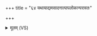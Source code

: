 +++
title = "६४ यथायाद्यमसादनात्पापलोकान्परावतः"

+++
<details><summary>मूलम् (VS)</summary>

यथाया॑द्यमसाद॒नात्पा॑पलो॒कान्प॑रा॒वतः॑ ॥
</details>